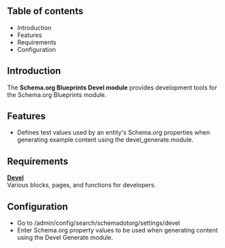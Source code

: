 Table of contents
-----------------

* Introduction
* Features
* Requirements
* Configuration


Introduction
------------

The **Schema.org Blueprints Devel module** provides development tools for the
Schema.org Blueprints module.


Features
--------

- Defines test values used by an entity's Schema.org properties when generating
  example content using the devel_generate.module.


Requirements
------------

**[Devel](https://www.drupal.org/project/devel)**      
Various blocks, pages, and functions for developers.


Configuration
-------------

- Go to /admin/config/search/schemadotorg/settings/devel
- Enter Schema.org property values to be used when generating content using
  the Devel Generate module.
